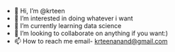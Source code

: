 - 👋 Hi, I’m @krteen
- 👀 I’m interested in doing whatever i want
- 🌱 I’m currently learning data science
- 💞️ I’m looking to collaborate on anything if you want:)
- 📫 How to reach me email- krteenanand@gmail.com

<!---
krteen/krteen is a ✨ special ✨ repository because its `README.md` (this file) appears on your GitHub profile.
You can click the Preview link to take a look at your changes.
--->
